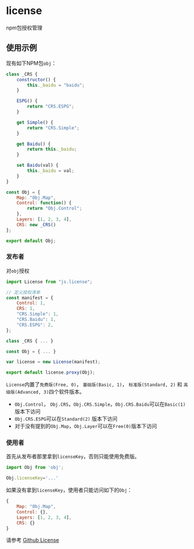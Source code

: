 # license

npm包授权管理

## 使用示例

现有如下NPM包`obj`：
```js
class _CRS {
    constructor() {
        this._baidu = "baidu";
    }

    ESPG() {
        return "CRS.ESPG";
    }

    get Simple() {
        return "CRS.Simple";
    }

    get Baidu() {
        return this._baidu;
    }

    set Baidu(val) {
        this._baidu = val;
    }
}

const Obj = {
    Map: "Obj.Map",
    Control: function() {
        return "Obj.Control";
    },
    Layers: [1, 2, 3, 4],
    CRS: new _CRS()
};

export default Obj;
```

### 发布者

对`obj`授权
```js
import License from "js.license";

// 定义授权清单
const manifest = {
    Control: 1,
    CRS: 1,
    "CRS.Simple": 1,
    "CRS.Baidu": 1,
    "CRS.ESPG": 2,
};

class _CRS { ... }

const Obj = { ... }

var license = new License(manifest);

export default license.proxy(Obj);
```

`License`内置了`免费版(Free, 0)`， `基础版(Basic, 1)`， `标准版(Standard, 2)` 和 `高级版(Advanced, 3)`四个软件版本。

+ `Obj.Control`， `Obj.CRS`，`Obj.CRS.Simple`，`Obj.CRS.Baidu`可以在`Basic(1)`版本下访问
+ `Obj.CRS.ESPG`可以在`Standard(2)` 版本下访问
+ 对于没有提到的`Obj.Map`，`Obj.Layer`可以在`Free(0)`版本下访问

### 使用者

首先从发布者那里拿到`licenseKey`，否则只能使用免费版。

```js
import Obj from 'obj';

Obj.licenseKey='...'
```

如果没有拿到`licenseKey`，使用者只能访问如下的`Obj`：
```js
{
    Map: "Obj.Map",
    Control: {},
    Layers: [1, 2, 3, 4],
    CRS: {}
}
```

请参考 [Github License](https://github.com/renzhsh/js.license)